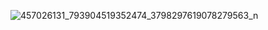 ![457026131_793904519352474_3798297619078279563_n](https://github.com/user-attachments/assets/45b3c470-bfa6-4087-8b8f-5871475ffac7)
